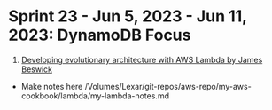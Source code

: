 <h1>Sprint 23 - Jun 5, 2023 - Jun 11, 2023: DynamoDB Focus</h1>

1. [Developing evolutionary architecture with AWS Lambda by James Beswick](https://aws.amazon.com/blogs/compute/developing-evolutionary-architecture-with-aws-lambda/)
- Make notes here /Volumes/Lexar/git-repos/aws-repo/my-aws-cookbook/lambda/my-lambda-notes.md